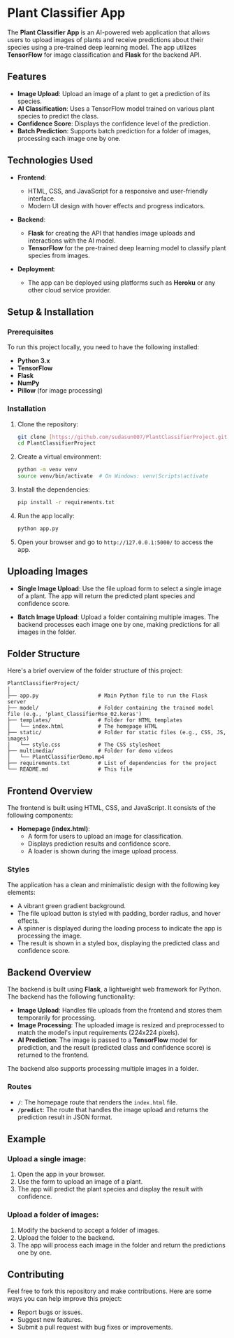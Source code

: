 
# Plant Classifier App

The **Plant Classifier App** is an AI-powered web application that allows users to upload images of plants and receive predictions about their species using a pre-trained deep learning model. The app utilizes **TensorFlow** for image classification and **Flask** for the backend API.

## Features

- **Image Upload**: Upload an image of a plant to get a prediction of its species.
- **AI Classification**: Uses a TensorFlow model trained on various plant species to predict the class.
- **Confidence Score**: Displays the confidence level of the prediction.
- **Batch Prediction**: Supports batch prediction for a folder of images, processing each image one by one.

## Technologies Used

- **Frontend**: 
  - HTML, CSS, and JavaScript for a responsive and user-friendly interface.
  - Modern UI design with hover effects and progress indicators.
  
- **Backend**:
  - **Flask** for creating the API that handles image uploads and interactions with the AI model.
  - **TensorFlow** for the pre-trained deep learning model to classify plant species from images.
  
- **Deployment**:
  - The app can be deployed using platforms such as **Heroku** or any other cloud service provider.
  
## Setup & Installation

### Prerequisites

To run this project locally, you need to have the following installed:

- **Python 3.x**
- **TensorFlow**
- **Flask**
- **NumPy**
- **Pillow** (for image processing)

### Installation

1. Clone the repository:

   ```bash
   git clone [https://github.com/sudasun007/PlantClassifierProject.git](https://github.com/sudasun007/Plant_Classifier.git)
   cd PlantClassifierProject
   ```

2. Create a virtual environment:

   ```bash
   python -m venv venv
   source venv/bin/activate  # On Windows: venv\Scripts\activate
   ```

3. Install the dependencies:

   ```bash
   pip install -r requirements.txt
   ```

4. Run the app locally:

   ```bash
   python app.py
   ```

5. Open your browser and go to `http://127.0.0.1:5000/` to access the app.

## Uploading Images

- **Single Image Upload**: Use the file upload form to select a single image of a plant. The app will return the predicted plant species and confidence score.
  
- **Batch Image Upload**: Upload a folder containing multiple images. The backend processes each image one by one, making predictions for all images in the folder.

## Folder Structure

Here's a brief overview of the folder structure of this project:

```
PlantClassifierProject/
│
├── app.py                   # Main Python file to run the Flask server
├── model/                   # Folder containing the trained model file (e.g., 'plant_ClassifierRse_02.keras')
├── templates/               # Folder for HTML templates
│   └── index.html           # The homepage HTML
├── static/                  # Folder for static files (e.g., CSS, JS, images)
│   └── style.css            # The CSS stylesheet
├── multimedia/              # Folder for demo videos
│   └── PlantClassifierDemo.mp4
├── requirements.txt         # List of dependencies for the project
└── README.md                # This file
```

## Frontend Overview

The frontend is built using HTML, CSS, and JavaScript. It consists of the following components:

- **Homepage (index.html)**:
  - A form for users to upload an image for classification.
  - Displays prediction results and confidence score.
  - A loader is shown during the image upload process.

### Styles

The application has a clean and minimalistic design with the following key elements:

- A vibrant green gradient background.
- The file upload button is styled with padding, border radius, and hover effects.
- A spinner is displayed during the loading process to indicate the app is processing the image.
- The result is shown in a styled box, displaying the predicted class and confidence score.

## Backend Overview

The backend is built using **Flask**, a lightweight web framework for Python. The backend has the following functionality:

- **Image Upload**: Handles file uploads from the frontend and stores them temporarily for processing.
- **Image Processing**: The uploaded image is resized and preprocessed to match the model's input requirements (224x224 pixels).
- **AI Prediction**: The image is passed to a **TensorFlow** model for prediction, and the result (predicted class and confidence score) is returned to the frontend.

The backend also supports processing multiple images in a folder.

### Routes

- **`/`**: The homepage route that renders the `index.html` file.
- **`/predict`**: The route that handles the image upload and returns the prediction result in JSON format.

## Example

### Upload a single image:

1. Open the app in your browser.
2. Use the form to upload an image of a plant.
3. The app will predict the plant species and display the result with confidence.

### Upload a folder of images:

1. Modify the backend to accept a folder of images.
2. Upload the folder to the backend.
3. The app will process each image in the folder and return the predictions one by one.

## Contributing

Feel free to fork this repository and make contributions. Here are some ways you can help improve this project:

- Report bugs or issues.
- Suggest new features.
- Submit a pull request with bug fixes or improvements.

